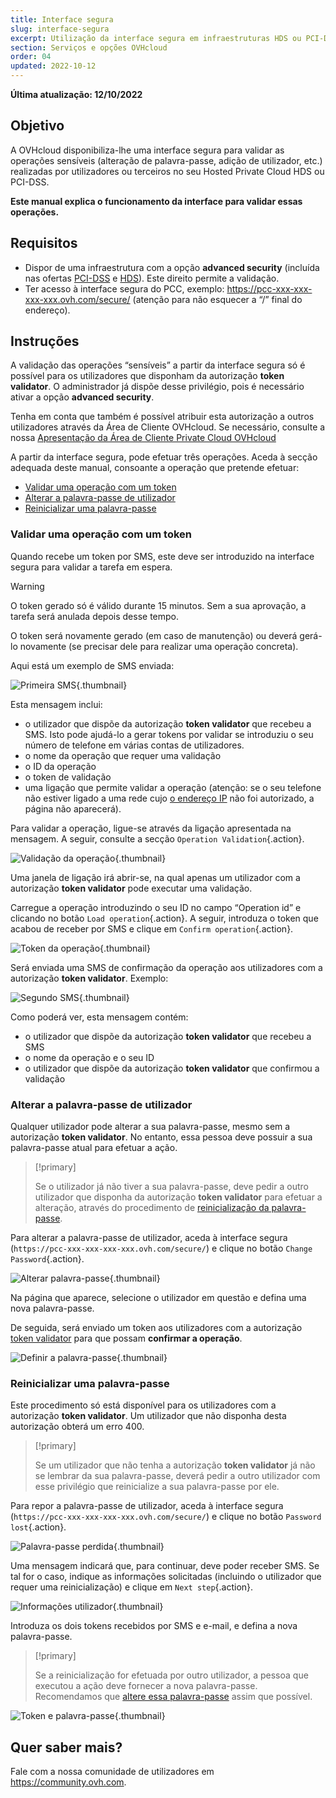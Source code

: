 ```yaml
---
title: Interface segura
slug: interface-segura
excerpt: Utilização da interface segura em infraestruturas HDS ou PCI-DSS
section: Serviços e opções OVHcloud
order: 04
updated: 2022-10-12
---
```


**Última atualização: 12/10/2022**

## Objetivo

A OVHcloud disponibiliza-lhe uma interface segura para validar as operações sensíveis (alteração de palavra-passe, adição de utilizador, etc.) realizadas por utilizadores ou terceiros no seu Hosted Private Cloud HDS ou PCI-DSS.

**Este manual explica o funcionamento da interface para validar essas operações.**

## Requisitos

- Dispor de uma infraestrutura com a opção **advanced security** (incluída nas ofertas [PCI-DSS](https://www.ovhcloud.com/pt/enterprise/products/hosted-private-cloud/safety-compliance/sddc/) e [HDS](https://www.ovhcloud.com/pt/enterprise/certification-conformity/hds/)). Este direito permite a validação.
- Ter acesso à interface segura do PCC, exemplo: https://pcc-xxx-xxx-xxx-xxx.ovh.com/secure/ (atenção para não esquecer a “/” final do endereço).

## Instruções

A validação das operações “sensíveis” a partir da interface segura só é possível para os utilizadores que disponham da autorização **token validator**. O administrador já dispõe desse privilégio, pois é necessário ativar a opção **advanced security**. 

Tenha em conta que também é possível atribuir esta autorização a outros utilizadores através da Área de Cliente OVHcloud. Se necessário, consulte a nossa [Apresentação da Área de Cliente Private Cloud OVHcloud](../manager-ovh-private-cloud/)

A partir da interface segura, pode efetuar três operações. Aceda à secção adequada deste manual, consoante a operação que pretende efetuar:

- [Validar uma operação com um token](./#validar-uma-operacao-com-um-token)
- [Alterar a palavra-passe de utilizador](./#alterar-a-palavra-passe-de-utilizador)
- [Reinicializar uma palavra-passe](./#reinicializar-uma-palavra-passe)

### Validar uma operação com um token

Quando recebe um token por SMS, este deve ser introduzido na interface segura para validar a tarefa em espera.

> [!warning]
>
> O token gerado só é válido durante 15 minutos. Sem a sua aprovação, a tarefa será anulada depois desse tempo.
>
> O token será novamente gerado (em caso de manutenção) ou deverá gerá-lo novamente (se precisar dele para realizar uma operação concreta).
>

Aqui está um exemplo de SMS enviada:

![Primeira SMS](images/SMS1.png){.thumbnail}

Esta mensagem inclui:

- o utilizador que dispõe da autorização **token validator** que recebeu a SMS. Isto pode ajudá-lo a gerar tokens por validar se introduziu o seu número de telefone em várias contas de utilizadores.
- o nome da operação que requer uma validação
- o ID da operação
- o token de validação
- uma ligação que permite validar a operação (atenção: se o seu telefone não estiver ligado a uma rede cujo [o endereço IP](../manager-ovh-private-cloud/#seguranca) não foi autorizado, a página não aparecerá).

Para validar a operação, ligue-se através da ligação apresentada na mensagem. A seguir, consulte a secção `Operation Validation`{.action}.

![Validação da operação](images/operationValidation.png){.thumbnail}

Uma janela de ligação irá abrir-se, na qual apenas um utilizador com a autorização **token validator** pode executar uma validação.

Carregue a operação introduzindo o seu ID no campo “Operation id” e clicando no botão `Load operation`{.action}. A seguir, introduza o token que acabou de receber por SMS e clique em `Confirm operation`{.action}.

![Token da operação](images/operationIdAndToken.png){.thumbnail}

Será enviada uma SMS de confirmação da operação aos utilizadores com a autorização **token validator**. Exemplo:

![Segundo SMS](images/SMS2.png){.thumbnail}

Como poderá ver, esta mensagem contém:

- o utilizador que dispõe da autorização **token validator** que recebeu a SMS
- o nome da operação e o seu ID
- o utilizador que dispõe da autorização **token validator** que confirmou a validação

### Alterar a palavra-passe de utilizador

Qualquer utilizador pode alterar a sua palavra-passe, mesmo sem a autorização **token validator**. No entanto, essa pessoa deve possuir a sua palavra-passe atual para efetuar a ação.

> [!primary]
>
> Se o utilizador já não tiver a sua palavra-passe, deve pedir a outro utilizador que disponha da autorização **token validator** para efetuar a alteração, através do procedimento de [reinicialização da palavra-passe](./#reinicializar-uma-palavra-passe).
> 

Para alterar a palavra-passe de utilizador, aceda à interface segura (`https://pcc-xxx-xxx-xxx-xxx.ovh.com/secure/`) e clique no botão `Change Password`{.action}.

![Alterar palavra-passe](images/changePassword.png){.thumbnail}

Na página que aparece, selecione o utilizador em questão e defina uma nova palavra-passe.

De seguida, será enviado um token aos utilizadores com a autorização [token validator](./#validar-uma-operacao-com-um-token) para que possam **confirmar a operação**.

![Definir a palavra-passe](images/defineNewPassword.png){.thumbnail}

### Reinicializar uma palavra-passe

Este procedimento só está disponível para os utilizadores com a autorização **token validator**. Um utilizador que não disponha desta autorização obterá um erro 400.

> [!primary]
>
> Se um utilizador que não tenha a autorização **token validator** já não se lembrar da sua palavra-passe, deverá pedir a outro utilizador com esse privilégio que reinicialize a sua palavra-passe por ele.
> 

Para repor a palavra-passe de utilizador, aceda à interface segura (`https://pcc-xxx-xxx-xxx-xxx.ovh.com/secure/`) e clique no botão `Password lost`{.action}.

![Palavra-passe perdida](images/passwordLost.png){.thumbnail}

Uma mensagem indicará que, para continuar, deve poder receber SMS. Se tal for o caso, indique as informações solicitadas (incluindo o utilizador que requer uma reinicialização) e clique em `Next step`{.action}.

![Informações utilizador](images/infoUser.png){.thumbnail}

Introduza os dois tokens recebidos por SMS e e-mail, e defina a nova palavra-passe.

> [!primary]
>
> Se a reinicialização for efetuada por outro utilizador, a pessoa que executou a ação deve fornecer a nova palavra-passe. Recomendamos que [altere essa palavra-passe](./#alterar-a-palavra-passe-de-utilizador) assim que possível.
> 

![Token e palavra-passe](images/tokenAndPassword.png){.thumbnail}

## Quer saber mais?

Fale com a nossa comunidade de utilizadores em <https://community.ovh.com>.
